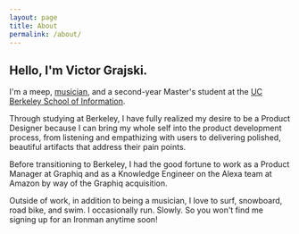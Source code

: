 ```yaml
---
layout: page
title: About
permalink: /about/
---
```


## Hello, I'm Victor Grajski.

I'm a meep, [musician](https://instagram.com/anima1a1a1a1), and a second-year Master's student at the [UC Berkeley School of Information](https://ischool.berkeley.edu).

Through studying at Berkeley, I have fully realized my desire to be a Product Designer because I can bring my whole self into the product development process, from listening and empathizing with users to delivering polished, beautiful artifacts that address their pain points.

Before transitioning to Berkeley, I had the good fortune to work as a Product Manager at Graphiq and as a Knowledge Engineer on the Alexa team at Amazon by way of the Graphiq acquisition.

Outside of work, in addition to being a musician, I love to surf, snowboard, road bike, and swim. I occasionally run. Slowly. So you won't find me signing up for an Ironman anytime soon!
